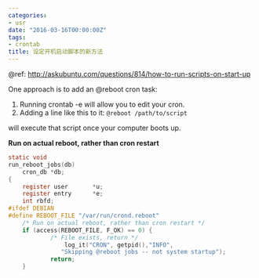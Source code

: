 ```yaml
---
categories:
- usr
date: "2016-03-16T00:00:00Z"
tags:
- crontab
title: 设定开机启动脚本的新方法
---
```


@ref: http://askubuntu.com/questions/814/how-to-run-scripts-on-start-up

One approach is to add an @reboot cron task:

1. Running crontab -e will allow you to edit your cron.
2. Adding a line like this to it:
   `@reboot /path/to/script`

will execute that script once your computer boots up.

**Run on actual reboot, rather than cron restart**

```c
static void
run_reboot_jobs(db)
	cron_db *db;
{
	register user		*u;
	register entry		*e;
    int rbfd;
#ifdef DEBIAN
#define REBOOT_FILE "/var/run/crond.reboot"
	/* Run on actual reboot, rather than cron restart */
	if (access(REBOOT_FILE, F_OK) == 0) {
	        /* File exists, return */
     	        log_it("CRON", getpid(),"INFO",
		       "Skipping @reboot jobs -- not system startup");
	        return;
	}
```
